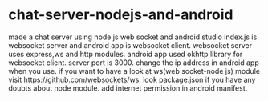 # chat-server-nodejs-and-android
made a chat server using node js web socket and android studio
index.js is websocket server and android app is websocket client.  websocket server uses express,ws and http modules. 
android app used okhttp library for websocket client.  server port is 3000.  change the ip address in android app when you use.  if you want to have a look at ws(web socket-node js) module visit https://github.com/websockets/ws.  look package.json if you have any doubts about node module.  add internet permission in android manifest.  
